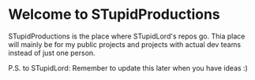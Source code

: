 <!--

**Here are some ideas to get you started:**

🙋‍♀️ A short introduction - what is your organization all about?
🌈 Contribution guidelines - how can the community get involved?
👩‍💻 Useful resources - where can the community find your docs? Is there anything else the community should know?
🍿 Fun facts - what does your team eat for breakfast?
🧙 Remember, you can do mighty things with the power of [Markdown](https://docs.github.com/github/writing-on-github/getting-started-with-writing-and-formatting-on-github/basic-writing-and-formatting-syntax)
-->

# Welcome to STupidProductions

STupidProductions is the place where STupidLord's repos go. Thia place will mainly be for my public projects and projects with actual dev teams instead of just one person.

P.S. to STupidLord: Remember to update this later when you have ideas :)
